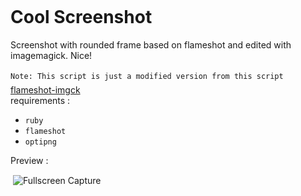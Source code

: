 
# Cool Screenshot

Screenshot with rounded frame based on flameshot and edited with imagemagick. Nice!

`Note: This script is just a modified version from this script `
[flameshot-imgck](https://bandithijo.github.io/blog/memodifikasi-screenshot-dari-flameshot-dengan-imagemagick)
<br>
requirements :
- `ruby`
- `flameshot`
- `optipng`

Preview :


![Fullscreen Capture](https://imgur.com/QEKEJGr)